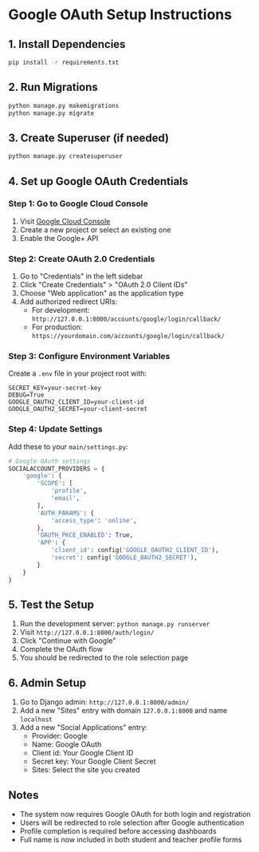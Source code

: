 # Google OAuth Setup Instructions

## 1. Install Dependencies
```bash
pip install -r requirements.txt
```

## 2. Run Migrations
```bash
python manage.py makemigrations
python manage.py migrate
```

## 3. Create Superuser (if needed)
```bash
python manage.py createsuperuser
```

## 4. Set up Google OAuth Credentials

### Step 1: Go to Google Cloud Console
1. Visit [Google Cloud Console](https://console.cloud.google.com/)
2. Create a new project or select an existing one
3. Enable the Google+ API

### Step 2: Create OAuth 2.0 Credentials
1. Go to "Credentials" in the left sidebar
2. Click "Create Credentials" > "OAuth 2.0 Client IDs"
3. Choose "Web application" as the application type
4. Add authorized redirect URIs:
   - For development: `http://127.0.0.1:8000/accounts/google/login/callback/`
   - For production: `https://yourdomain.com/accounts/google/login/callback/`

### Step 3: Configure Environment Variables
Create a `.env` file in your project root with:
```
SECRET_KEY=your-secret-key
DEBUG=True
GOOGLE_OAUTH2_CLIENT_ID=your-client-id
GOOGLE_OAUTH2_SECRET=your-client-secret
```

### Step 4: Update Settings
Add these to your `main/settings.py`:
```python
# Google OAuth settings
SOCIALACCOUNT_PROVIDERS = {
    'google': {
        'SCOPE': [
            'profile',
            'email',
        ],
        'AUTH_PARAMS': {
            'access_type': 'online',
        },
        'OAUTH_PKCE_ENABLED': True,
        'APP': {
            'client_id': config('GOOGLE_OAUTH2_CLIENT_ID'),
            'secret': config('GOOGLE_OAUTH2_SECRET'),
        }
    }
}
```

## 5. Test the Setup
1. Run the development server: `python manage.py runserver`
2. Visit `http://127.0.0.1:8000/auth/login/`
3. Click "Continue with Google"
4. Complete the OAuth flow
5. You should be redirected to the role selection page

## 6. Admin Setup
1. Go to Django admin: `http://127.0.0.1:8000/admin/`
2. Add a new "Sites" entry with domain `127.0.0.1:8000` and name `localhost`
3. Add a new "Social Applications" entry:
   - Provider: Google
   - Name: Google OAuth
   - Client id: Your Google Client ID
   - Secret key: Your Google Client Secret
   - Sites: Select the site you created

## Notes
- The system now requires Google OAuth for both login and registration
- Users will be redirected to role selection after Google authentication
- Profile completion is required before accessing dashboards
- Full name is now included in both student and teacher profile forms
